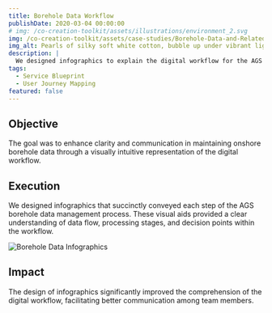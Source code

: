 ```yaml
---
title: Borehole Data Workflow
publishDate: 2020-03-04 00:00:00
# img: /co-creation-toolkit/assets/illustrations/environment_2.svg
img: /co-creation-toolkit/assets/case-studies/Borehole-Data-and-Related-Databasess-v1-MIRO.png
img_alt: Pearls of silky soft white cotton, bubble up under vibrant lighting
description: |
  We designed infographics to explain the digital workflow for the AGS geotechnical data standard, based on 1.3 million records.
tags:
  - Service Blueprint
  - User Journey Mapping
featured: false
---
```


## Objective

The goal was to enhance clarity and communication in maintaining onshore borehole data through a visually intuitive representation of the digital workflow.

## Execution

We designed infographics that succinctly conveyed each step of the AGS borehole data management process. These visual aids provided a clear understanding of data flow, processing stages, and decision points within the workflow.

![Borehole Data Infographics](/co-creation-toolkit/assets/case-studies/Borehole-Data-and-Related-Databasess-v1-MIRO.png)

## Impact

The design  of infographics significantly improved the comprehension of the digital workflow, facilitating better communication among team members. 
